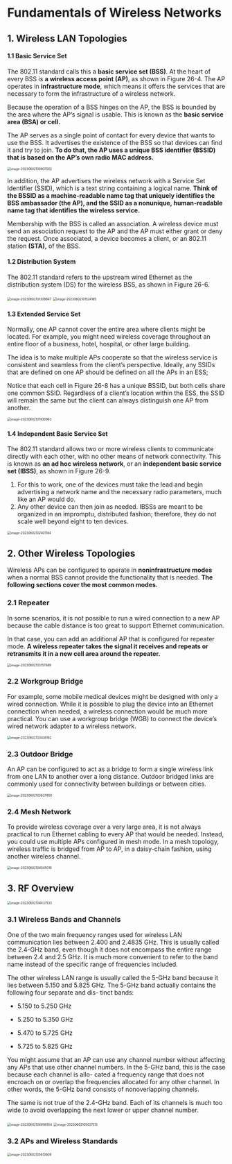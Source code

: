 # **Fundamentals of Wireless Networks**

## 1. **Wireless LAN Topologies**

#### 1.1 **Basic Service Set**

The 802.11 standard calls this a **basic service set (BSS)**. At the heart of every BSS is **a wireless access point (AP)**, as shown in Figure 26-4. The AP operates in **infrastructure mode**, which means it offers the services that are necessary to form the infrastructure of a wireless network.

Because the operation of a BSS hinges on the AP, the BSS is bounded by the area where the AP’s signal is usable. This is known as the **basic service area (BSA) or cell.** 

The AP serves as a single point of contact for every device that wants to use the BSS. It advertises the existence of the BSS so that devices can find it and try to join. **To do that, the AP uses a unique BSS identifier (BSSID) that is based on the AP’s own radio MAC address.**

<img src="images/image-20230602100807002.png" alt="image-20230602100807002" style="zoom: 50%;" />

In addition, the AP advertises the wireless network with a Service Set Identifier (SSID), which is a text string containing a logical name. **Think of the BSSID as a machine-readable name tag that uniquely identifies the BSS ambassador (the AP), and the SSID as a nonunique, human-readable name tag that identifies the wireless service.**

Membership with the BSS is called an association. A wireless device must send an association request to the AP and the AP must either grant or deny the request. Once associated, a device becomes a client, or an 802.11 station **(STA),** of the BSS. 

#### 1.2 **Distribution System**

The 802.11 standard refers to the upstream wired Ethernet as the distribution system (DS) for the wireless BSS, as shown in Figure 26-6.

<img src="images/image-20230602101308647.png" alt="image-20230602101308647" style="zoom:50%;" />

<img src="images/image-20230602101524185.png" alt="image-20230602101524185" style="zoom:50%;" />

#### 1.3 **Extended Service Set**

Normally, one AP cannot cover the entire area where clients might be located. For example, you might need wireless coverage throughout an entire floor of a business, hotel, hospital, or other large building.

The idea is to make multiple APs cooperate so that the wireless service is consistent and seamless from the client’s perspective. Ideally, any SSIDs that are defined on one AP should be defined on all the APs in an ESS; 

Notice that each cell in Figure 26-8 has a unique BSSID, but both cells share one common SSID. Regardless of a client’s location within the ESS, the SSID will remain the same but the client can always distinguish one AP from another.

<img src="images/image-20230602101930963.png" alt="image-20230602101930963" style="zoom:50%;" />

#### 1.4 **Independent Basic Service Set**

The 802.11 standard allows two or more wireless clients to communicate directly with each other, with no other means of network connectivity. This is known as **an ad hoc wireless network**, or an **independent basic service set (IBSS)**, as shown in Figure 26-9. 

1. For this to work, one of the devices must take the lead and begin advertising a network name and the necessary radio parameters, much like an AP would do. 
2. Any other device can then join as needed. IBSSs are meant to be organized in an impromptu, distributed fashion; therefore, they do not scale well beyond eight to ten devices.

<img src="images/image-20230602102401184.png" alt="image-20230602102401184" style="zoom:50%;" />

## 2. **Other Wireless Topologies**

Wireless APs can be configured to operate in **noninfrastructure modes** when a normal BSS cannot provide the functionality that is needed. **The following sections cover the most common modes.**

### 2.1 **Repeater**

In some scenarios, it is not possible to run a wired connection to a new AP because the cable distance is too great to support Ethernet communication.

In that case, you can add an additional AP that is configured for repeater mode. **A wireless repeater takes the signal it receives and repeats or retransmits it in a new cell area around the repeater.**

<img src="images/image-20230602103157489.png" alt="image-20230602103157489" style="zoom:50%;" />

### 2.2 **Workgroup Bridge**

For example, some mobile medical devices might be designed with only a wired connection. While it is possible to plug the device into an Ethernet connection when needed, a wireless connection would be much more practical. You can use a workgroup bridge (WGB) to connect the device’s wired network adapter to a wireless network.

<img src="images/image-20230602103408182.png" alt="image-20230602103408182" style="zoom:50%;" />

### 2.3 **Outdoor Bridge**

An AP can be configured to act as a bridge to form a single wireless link from one LAN to another over a long distance. Outdoor bridged links are commonly used for connectivity between buildings or between cities.

<img src="images/image-20230602103637800.png" alt="image-20230602103637800" style="zoom:50%;" />



### 2.4 **Mesh Network**

To provide wireless coverage over a very large area, it is not always practical to run Ethernet cabling to every AP that would be needed. Instead, you could use multiple APs configured in mesh mode. In a mesh topology, wireless traffic is bridged from AP to AP, in a daisy-chain fashion, using another wireless channel.

<img src="images/image-20230602104045019.png" alt="image-20230602104045019" style="zoom:50%;" />

## 3. **RF Overview**

<img src="images/image-20230602104437533.png" alt="image-20230602104437533" style="zoom:50%;" />

### 3.1 **Wireless Bands and Channels**

One of the two main frequency ranges used for wireless LAN communication lies between 2.400 and 2.4835 GHz. This is usually called the 2.4-GHz band, even though it does not encompass the entire range between 2.4 and 2.5 GHz. It is much more convenient to refer to the band name instead of the specific range of frequencies included.

The other wireless LAN range is usually called the 5-GHz band because it lies between 5.150 and 5.825 GHz. The 5-GHz band actually contains the following four separate and dis- tinct bands:

- 5.150 to 5.250 GHz 

- 5.250 to 5.350 GHz 

- 5.470 to 5.725 GHz 

- 5.725 to 5.825 GHz

You might assume that an AP can use any channel number without affecting any APs that use other channel numbers. In the 5-GHz band, this is the case because each channel is allo- cated a frequency range that does not encroach on or overlap the frequencies allocated for any other channel. In other words, the 5-GHz band consists of nonoverlapping channels.

The same is not true of the 2.4-GHz band. Each of its channels is much too wide to avoid overlapping the next lower or upper channel number.

<img src="images/image-20230602104956554.png" alt="image-20230602104956554" style="zoom:50%;" />

<img src="images/image-20230602105027513.png" alt="image-20230602105027513" style="zoom:50%;" />

### 3.2 **APs and Wireless Standards**

<img src="images/image-20230602105613609.png" alt="image-20230602105613609" style="zoom:50%;" />